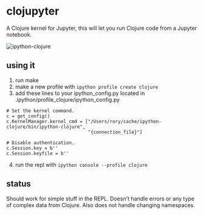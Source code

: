 # clojupyter
A Clojure kernel for Jupyter, this will let you run Clojure code from a Jupyter notebook.

![ipython-clojure](https://raw.github.com/roryk/ipython-clojure/master/images/demo.gif)

## using it
1. run make
2. make a new profile with `ipython profile create clojure`
3. add these lines to your ipython_config.py located in .ipython/profile_clojure/ipython_config.py

```
# Set the kernel command.
c = get_config()
c.KernelManager.kernel_cmd = ["/Users/rory/cache/ipython-clojure/bin/ipython-clojure",
                              "{connection_file}"]

# Disable authentication.
c.Session.key = b''
c.Session.keyfile = b''
```

4. run the repl with `ipython console --profile clojure`

## status
Should work for simple stuff in the REPL. Doesn't handle errors or any type
of complex data from Clojure. Also does not handle changing namespaces.
